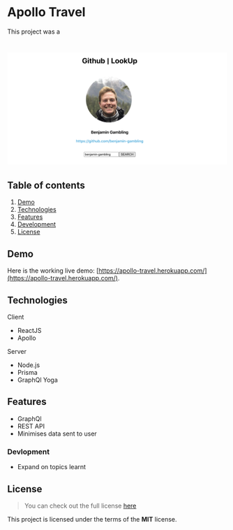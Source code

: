 # Apollo Travel

This project was a

# ![Apollo Travel](readme_img/screenshot.png)

## Table of contents

1. [Demo](#demo)
2. [Technologies](#technologies)
3. [Features](#features)
4. [Development](#development)
5. [License](#license)

## Demo

Here is the working live demo:
[https://apollo-travel.herokuapp.com/](https://apollo-travel.herokuapp.com/).

## Technologies

Client

- ReactJS
- Apollo

Server

- Node.js
- Prisma
- GraphQl Yoga

## Features

- GraphQl
- REST API
- Minimises data sent to user

### Devlopment

- Expand on topics learnt

## License

> You can check out the full license [here](LICENSE)

This project is licensed under the terms of the **MIT** license.

